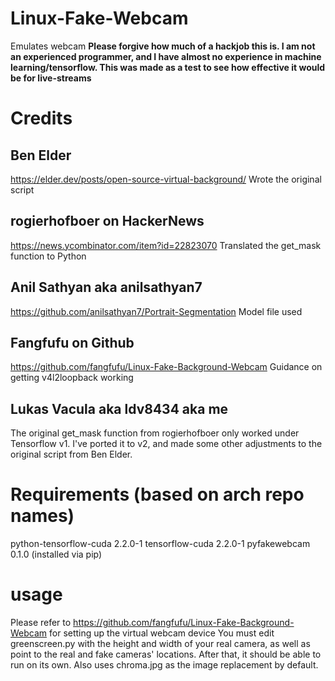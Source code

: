 # Linux-Fake-Webcam
Emulates webcam
**Please forgive how much of a hackjob this is. I am not an experienced programmer, and I have almost no experience in machine learning/tensorflow. This was made as a test to see how effective it would be for live-streams**

# Credits
## Ben Elder
https://elder.dev/posts/open-source-virtual-background/
Wrote the original script

## rogierhofboer on HackerNews
https://news.ycombinator.com/item?id=22823070
Translated the get_mask function to Python

## Anil Sathyan aka anilsathyan7
https://github.com/anilsathyan7/Portrait-Segmentation
Model file used

## Fangfufu on Github
https://github.com/fangfufu/Linux-Fake-Background-Webcam
Guidance on getting v4l2loopback working

## Lukas Vacula aka ldv8434 aka me
The original get_mask function from rogierhofboer only worked under Tensorflow v1. I've ported it to v2, and made some other adjustments to the original script from Ben Elder.

# Requirements (based on arch repo names)
python-tensorflow-cuda 2.2.0-1
tensorflow-cuda 2.2.0-1
pyfakewebcam 0.1.0 (installed via pip)

# usage
Please refer to https://github.com/fangfufu/Linux-Fake-Background-Webcam for setting up the virtual webcam device
You must edit greenscreen.py with the height and width of your real camera, as well as point to the real and fake cameras' locations. After that, it should be able to run on its own. 
Also uses chroma.jpg as the image replacement by default. 
